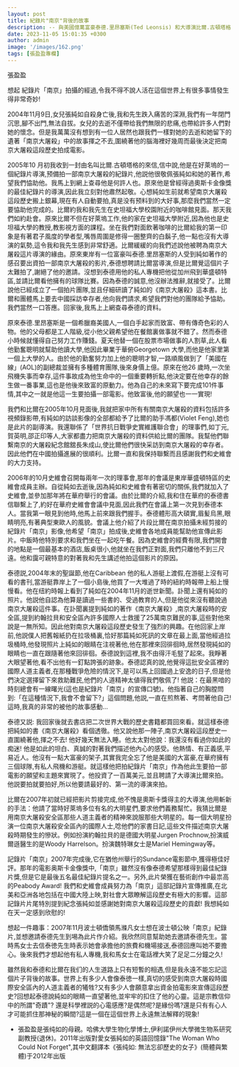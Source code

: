 ```yaml
---
layout: post
title: 紀錄片"南京"背後的故事
description: -- 與美國億萬富豪泰德.里昂塞斯(Ted Leonsis) 和大導演比爾.古頓塔格(Bill Guttentag)相遇
date: 2023-11-05 15:01:35 +0300
author: admin
image: '/images/162.png'
tags: [張盈盈專欄]
---
```

張盈盈

想起 紀錄片「南京」拍攝的經過,令我不得不說人活在這個世界上有很多事情發生得非常奇妙!

2004年11月9日,女兒張純如自殺身亡後,我和先生跌入痛苦的深淵,我們有一年閉門沉思,腳不出門,無法自拔。女兒的去逝不僅帶给我們無限的悲痛,也帶給許多人們對她的懷念。但是我萬萬沒有想到有一位人居然也跟我們一樣對她的去逝和她留下的遺著「南京大屠殺」中的故事揮之不去,圍繞著他的腦海裡好幾周而最後決定把南京大屠殺這段歷史拍成電影。

2005年10 月初我收到一封由名叫比爾.古頓塔格的來信,信中說,他是在好萊塢的一個紀錄片導演,预備拍一部南京大屠殺的紀錄片,他説他很敬佩張純如和她的著作,希望我們恊助他。我馬上到網上查尋他是何許人也。原來他是曾經得過奧斯卡金像獎的最佳紀錄片的導演,因此我立刻對他肅然起敬。心想純如生前就希望南京大屠殺這段歷史搬上銀幕,現在有人自動要拍,真是没有预料到的大好事,那麼我們當然一定要恊助他完成的。比爾約我和我先生在史坦福大學校園附近的咖啡館見面。那天我們如約赴會。原來比爾不但在好萊塢工作,他的家在史坦福大學附近,因為他也是史坦福大學的教授,教影視方面的課程。坐在我們對面飲著咖啡的比爾給我的第一印象是有著君子風度的學者型,嘴唇周圍是修得一圈整齊的白鬍子,他一點也沒有大導演的氣勢,這令我和我先生感到非常舒適。比爾緩緩的向我們述說他被聘為南京大屠殺這片導演的緣由。原來東岸有一位富豪叫泰德.里昂塞斯的人受到純如著作的感召要出資拍一部南京大屠殺的影片,泰德想聘請比爾當導演,但是比爾覺這個片子太難拍了,謝絕了他的邀請。沒想到泰德用他的私人專機把他從加州飛到華盛頓特區,並請比爾看他擁有的球隊比賽。因為泰德的誠意,他沒辦法推辭,就接受了。比爾說他已經成立了一個拍片團隊,並且仔細研讀了純如的《南京大屠殺》這本書。比爾和團體馬上要去中國採訪幸存者,他向我們請求,希望我們對他的團隊給予恊助。我們當然一口答應。回家後,我馬上上網查尋泰德的資料。

原來泰德.里昂塞斯是一個希臘裔美國人,一個白手起家而致富、帶有傳奇色彩的人物。他的父母都是工人階級,從小他父親希望他在餐館裏做事就不錯了。然而泰德小時候就懂得自己努力工作賺錢。夏天他替一個在股票市場做事的人割草,此人看他勤奮聰明就幫助他讀大學,他因此畢業于華俯Georgetown 大學,而他是他家里第一個上大學的人。由於他的勤奮努力加上他的聰明才智,一路順風做到了「美國在線」(AOL)的副總裁並擁有多種體育團隊,後來身價上億。原來在他26 歲時,一次坐飛機失事而幸存,這件事故成為他生命中的一個重要轉折點,他決定要在他幸存的餘生做一番事業,這也是他後來致富的原動力。他為自己的未來寫下要完成101件事情,其中之一就是他這一生要拍攝一部電影。他致富後,他的願望也一一實現!

我們和比爾在2005年10月見面後,我就把家中所有有關南京大屠殺的資料包括許多視頻錄影帶,有純如的訪談影像的全部都給予了比爾的助手馮都(Violet Feng),她也是此片的副導演。我還聯係了「世界抗日戰爭史實維護聯合會」的理事們,如丁元,賀英明,邵正印等人,大家都盡力把南京大屠殺的資料供給比爾的團隊。我幫他們聯繫南京的大屠殺紀念館舘長朱成山,使比爾他們很快采訪到南京大屠殺的幸存者。因此他們在中國拍攝進展的很順利。比爾一直和我保持聯繫而且感謝我們和史維會的大力支持。

2006年的10月史維會召開每兩年一次的理事會,那年的會議是東岸華盛頓特區的史維會成員主辦。自從純如去逝後,因為純如和史維會有著密切的關係,我們就加入了史維會,並參加那年將在華府舉行的會議。由於比爾的介紹,我和住在華府的泰德書信聯繫上了,約好在華府史維會會議中見面,因此我們在會議上第一次見到泰德本人。當我第一眼見到他時,他馬上前來跟我們握手。泰德體形高大碩實,眉髪烏黑,眼睛明亮,有著典型東歐人的風貌。會議上他介紹了片段比爾在南京拍攝未經剪接的紀錄片「南京」影像,他希望「南京」拍成後,史維會各地成員能幫助他宣傳此影片。中飯時他特別要求和我們坐在一起吃午餐。因為史維會的經費有限,我們開會的地點是一個最基本的酒店,飯桌很小,他就坐在我們正對面,我們只離他不到三尺遠。他和靄可親特意的對著我和先生講述他拍這個影片的原因。

泰德説,2004年末的聖誕節,他在Caribbean 他的私人游艇上渡假,在游艇上沒有可看的書刊,當游艇靠岸上了一個小島後,他買了一大堆過了時的紐約時報帶上船上慢慢看。他在纽約時報上看到了純如在2004年11月的逝世新聞。訃聞上還有純如的照片。他説他自認為他算是讀過一些書的、受過教育的人,但是他從來沒有聽說過南京大屠殺這件事。在訃聞裏提到純如的著作《南京大屠殺》,南京大屠殺時的安全區,提到約翰拉貝和安全區內許多國際人士救援了25萬南京難民的事,這些對他來說是一無所知。因此他對南京大屠殺這段歷史發生了強烈的興趣。在他回家上岸前,他説僕人把舊報紙扔在拉圾桶裏,恰好那篇純如死訊的文章在最上面,當他經過拉圾桶時,他發現照片上純如的眼睛在注視著他,他在那裡來回徘徊時,居然發現純如的眼睛也一直在跟隨著他來回徘徊。泰德說到這裡,我不由得汗毛竪了起來。我睜著大眼望著他,看不出他有一釘點誇張的跡象。泰德認真的說,他覺得這批安全區裡的國際人道主義者,在那種戰爭危險的情況下,是可以馬上回國過上安逸的日子,但是他們決定選擇留下來救助難民,他們的人道精神太値得我們敬佩了! 他説：在最黑喑的時刻總會有一線曙光(這也是紀錄片「南京」的宣傳口號)。他指著自己的胸膛問到:「在這種情況下,我會不會留下?」這個問題,他説,一直在煎熬著、考問著他自己! 這時,我真的非常的被他的故事感動...
 
泰德又説: 我回家後就去書店把二次世界大戰的歷史書籍都買回來看。就這樣泰德把純如的書《南京大屠殺》看個透徹。他又說他那一陣子,南京大屠殺這段歷史一直圍繞著他,揮之不去! 他好幾天無法入睡。他太太對他說：我還沒有看過你如此的痴迷! 他是如此的坦白、真誠的對著我們描述他內心的感受。他熱情、有正義感,平易近人。他沒有一點大富豪的架子,其實我完全忘了他是美國的大富豪,在華府擁有三個球隊,有私人飛機和游艇。就這樣他把拍紀錄片「南京」作為他此生要拍一部電影的願望和主題來實現了。他投資了一百萬美元,並且聘請了大導演比爾來拍。他説要拍就要拍好,所以他要請最好的、第一流的導演來拍。

比爾在2007年初就已經把影片剪接完成,他不愧是奧斯卡獎得主的大導演,他用斬新的手法：他請了當時好萊塢多位有名的大明星們,要求他們義務幫忙。我猜比爾是用南京大屠殺安全區那些人道主義者的精神來說服那些大明星的。每一個大明星扮演一位南京大屠殺安全區內的國際人士,唸他們的家書日記,這些文件描述南京大屠殺時期發生的慘狀。例如扮演約翰拉貝的是德國大明星Jurgen Prochnow,扮演威爾遜醫生的是Woody Harrelson。扮演魏特琳女士是Mariel Hemingway等。

記錄片「南京」2007年完成後,它在猶他州舉行的Sundance電影節中,獲得極佳好評。那年的電影奥斯卡金像獎中,「南京」雖然沒有像泰德希望那樣得到最佳紀錄片獎,但是它是最後五名最佳紀錄片提名之一。另外,此片榮獲在藝術創作中最祟高的Peabody Award!  我們和史維會成員努力為「南京」這部記錄片宣傳推廣,在北美和亞洲各地包括在中國大陸上映,對社會大眾瞭解這段歷史有極大的影響。這部記錄片片尾特別提到紀念張純如並感謝她對南京大屠殺這段歷史的貢獻!  我想純如在天一定感到欣慰的!

想起一件趣事：2007年11月波士頓僑領馬滌凡女士想在波士頓公映「南京」紀錄片,並想邀請泰德先生到埸為此片作介紹。我欣然同意幫助她去邀請泰德先生。當時馬女士去信泰徳先生時表示她會承擔他的旅費和機場接送,泰德回應叫她不要擔心。後來我們才想起他有私人專機,我和馬女士在電話裡大笑了足足二分鐘之久!

雖然我和泰德和比爾在我们的人生道路上只有短暫的相遇,但是我永遠不能忘記這個片子背後的故事。世界上有多少人會像泰徳一樣,真切的感受到南京大屠殺時國際安全區內的人道主義者的犧牲?又有多少人會願意拿出資金拍電影來宣傳這段歷史?回想起泰德說純如的眼睛一直望著他,並牢牢的扣住了他的心靈。這是宗教信仰中的所謂"奇蹟"? 還是科學裡説的心電感應?是偶然呢?是緣份嗎?還是只有有心人才可能抓住那神秘的瞬間?這是一個在這個世界上永遠無法解釋的現象!

* 張盈盈是張纯如的母親。哈佛大學生物化學博士,伊利諾伊州大學微生物系研究副教授(退休)。2011年出版對愛女張純如的英語回憶錄"The Woman Who Could Not Forget",其中文翻譯本《張纯如: 無法忘卻歷史的女子》(簡體與繁體)于2012年出版
